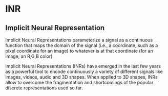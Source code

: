 # INR
## Implicit Neural Representation

Implicit Neural Representations parameterize a signal as a continuous function that maps the domain of the signal (i.e., a coordinate, such as a pixel coordinate for an image) to whatever is at that coordinate (for an image, an R,G,B color).

Implicit Neural Representations (INRs) have emerged in the last few years as a powerful tool to encode continuously a variety of different signals like images, videos, audio and 3D shapes. When applied to 3D shapes, INRs allow to overcome the fragmentation and shortcomings of the popular discrete representations used so far. 
